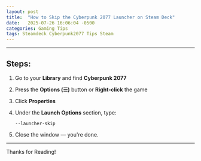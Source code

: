 ```yaml
---
layout: post
title:  "How to Skip the Cyberpunk 2077 Launcher on Steam Deck"
date:   2025-07-26 16:06:04 -0500
categories: Gaming Tips
tags: Steamdeck Cyberpunk2077 Tips Steam
---
```


---

## Steps:

1. Go to your **Library** and find **Cyberpunk 2077**
    
2. Press the **Options (☰)** button or **Right-click** the game
    
3. Click **Properties**
    
4. Under the **Launch Options** section, type:
    
    ```
    --launcher-skip
    ```
    
5. Close the window — you're done.
    

---

Thanks for Reading! 
